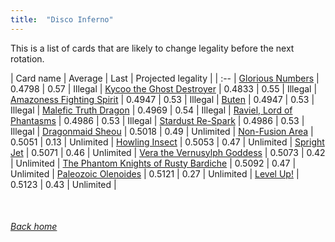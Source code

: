 ```yaml
---
title:  "Disco Inferno"
---
```


This is a list of cards that are likely to change legality before the next rotation.

| Card name | Average | Last | Projected legality |
| :-- |
[Glorious Numbers](https://db.ygoprodeck.com/card/?search=Glorious%20Numbers) | 0.4798 | 0.57 | Illegal |
[Kycoo the Ghost Destroyer](https://db.ygoprodeck.com/card/?search=Kycoo%20the%20Ghost%20Destroyer) | 0.4833 | 0.55 | Illegal |
[Amazoness Fighting Spirit](https://db.ygoprodeck.com/card/?search=Amazoness%20Fighting%20Spirit) | 0.4947 | 0.53 | Illegal |
[Buten](https://db.ygoprodeck.com/card/?search=Buten) | 0.4947 | 0.53 | Illegal |
[Malefic Truth Dragon](https://db.ygoprodeck.com/card/?search=Malefic%20Truth%20Dragon) | 0.4969 | 0.54 | Illegal |
[Raviel, Lord of Phantasms](https://db.ygoprodeck.com/card/?search=Raviel,%20Lord%20of%20Phantasms) | 0.4986 | 0.53 | Illegal |
[Stardust Re-Spark](https://db.ygoprodeck.com/card/?search=Stardust%20Re-Spark) | 0.4986 | 0.53 | Illegal |
[Dragonmaid Sheou](https://db.ygoprodeck.com/card/?search=Dragonmaid%20Sheou) | 0.5018 | 0.49 | Unlimited |
[Non-Fusion Area](https://db.ygoprodeck.com/card/?search=Non-Fusion%20Area) | 0.5051 | 0.13 | Unlimited |
[Howling Insect](https://db.ygoprodeck.com/card/?search=Howling%20Insect) | 0.5053 | 0.47 | Unlimited |
[Spright Jet](https://db.ygoprodeck.com/card/?search=Spright%20Jet) | 0.5071 | 0.46 | Unlimited |
[Vera the Vernusylph Goddess](https://db.ygoprodeck.com/card/?search=Vera%20the%20Vernusylph%20Goddess) | 0.5073 | 0.42 | Unlimited |
[The Phantom Knights of Rusty Bardiche](https://db.ygoprodeck.com/card/?search=The%20Phantom%20Knights%20of%20Rusty%20Bardiche) | 0.5092 | 0.47 | Unlimited |
[Paleozoic Olenoides](https://db.ygoprodeck.com/card/?search=Paleozoic%20Olenoides) | 0.5121 | 0.27 | Unlimited |
[Level Up!](https://db.ygoprodeck.com/card/?search=Level%20Up!) | 0.5123 | 0.43 | Unlimited |

<br>

###### [Back home](index)